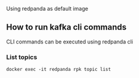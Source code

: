 Using redpanda as default image

## How to run kafka cli commands

CLI commands can be executed using redpanda cli

### List topics

```
docker exec -it redpanda rpk topic list
```
